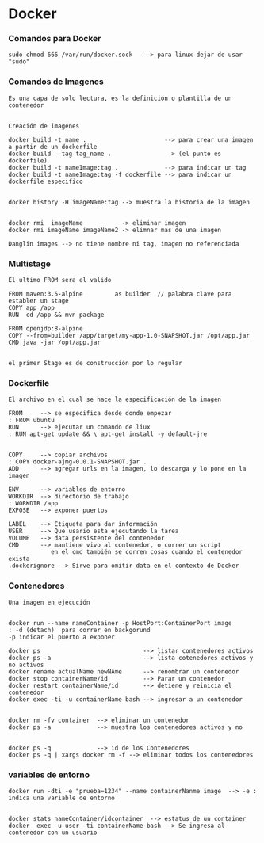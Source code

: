 # Docker


### Comandos para Docker

    sudo chmod 666 /var/run/docker.sock   --> para linux dejar de usar "sudo"


### Comandos de Imagenes 

    Es una capa de solo lectura, es la definición o plantilla de un contenedor


    Creación de imagenes

    docker build -t name .                      --> para crear una imagen a partir de un dockerfile
    docker build --tag tag_name .               --> (el punto es dockerfile)
    docker build -t nameImage:tag .             --> para indicar un tag
    docker build -t nameImage:tag -f dockerfile --> para indicar un dockerfile especifico


    docker history -H imageName:tag --> muestra la historia de la imagen


    docker rmi  imageName           -> eliminar imagen
    docker rmi imageName imageName2 -> elimnar mas de una imagen 

    Danglin images --> no tiene nombre ni tag, imagen no referenciada


### Multistage 

    El ultimo FROM sera el valido

    FROM maven:3.5-alpine         as builder  // palabra clave para establer un stage
    COPY app /app
    RUN  cd /app && mvn package

    FROM openjdp:8-alpine
    COPY --from=builder /app/target/my-app-1.0-SNAPSHOT.jar /opt/app.jar
    CMD java -jar /opt/app.jar


    el primer Stage es de construcción por lo regular


### Dockerfile 

    El archivo en el cual se hace la especificación de la imagen

    FROM     --> se especifica desde donde empezar                               : FROM ubuntu
    RUN      --> ejecutar un comando de liux                                     : RUN apt-get update && \ apt-get install -y default-jre


    COPY     --> copiar archivos                                                 : COPY docker-ajmg-0.0.1-SNAPSHOT.jar .
    ADD      --> agregar urls en la imagen, lo descarga y lo pone en la imagen

    ENV      --> variables de entorno
    WORKDIR  --> directorio de trabajo                                           : WORKDIR /app
    EXPOSE   --> exponer puertos

    LABEL    --> Etiqueta para dar información
    USER     --> Que usario esta ejecutando la tarea
    VOLUME   --> data persistente del contenedor
    CMD      --> mantiene vivo al contenedor, o correr un script
                en el cmd también se corren cosas cuando el contenedor exista
    .dockerignore --> Sirve para omitir data en el contexto de Docker




### Contenedores 

    Una imagen en ejecución


    docker run --name nameContainer -p HostPort:ContainerPort image
    : -d (detach)  para correr en backgorund
    -p indicar el puerto a exponer

    docker ps                             --> listar contenedores activos
    docker ps -a                          --> lista cotenedores activos y no activos
    docker rename actualName newNAme      --> renombrar un contenedor
    docker stop containerName/id          --> Parar un contenedor
    docker restart containerName/id       --> detiene y reinicia el contenedor
    docker exec -ti -u containerName bash --> ingresar a un contenedor


    docker rm -fv container  --> eliminar un contenedor
    docker ps -a             --> muestra los contenedores activos y no


    docker ps -q             --> id de los Contenedores
    docker ps -q | xargs docker rm -f --> eliminar todos los contenedores

### variables de entorno
    docker run -dti -e "prueba=1234" --name containerNanme image  --> -e : indica una variable de entorno


    docker stats nameContainer/idcontainer  --> estatus de un container
    docker  exec -u user -ti containerName bash --> Se ingresa al contenedor con un usuario 